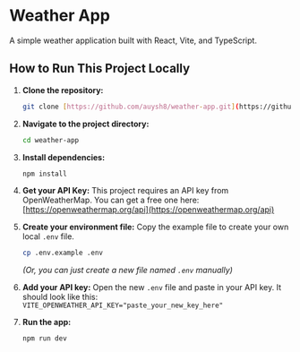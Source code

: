 # Weather App

A simple weather application built with React, Vite, and TypeScript.

## How to Run This Project Locally

1.  **Clone the repository:**
    ```bash
    git clone [https://github.com/auysh8/weather-app.git](https://github.com/auysh8/weather-app.git)
    ```

2.  **Navigate to the project directory:**
    ```bash
    cd weather-app
    ```

3.  **Install dependencies:**
    ```bash
    npm install
    ```

4.  **Get your API Key:**
    This project requires an API key from OpenWeatherMap. You can get a free one here: [https://openweathermap.org/api](https://openweathermap.org/api)

5.  **Create your environment file:**
    Copy the example file to create your own local `.env` file.
    ```bash
    cp .env.example .env
    ```
    *(Or, you can just create a new file named `.env` manually)*

6.  **Add your API key:**
    Open the new `.env` file and paste in your API key. It should look like this:
    `VITE_OPENWEATHER_API_KEY="paste_your_new_key_here"`

7.  **Run the app:**
    ```bash
    npm run dev
    ```